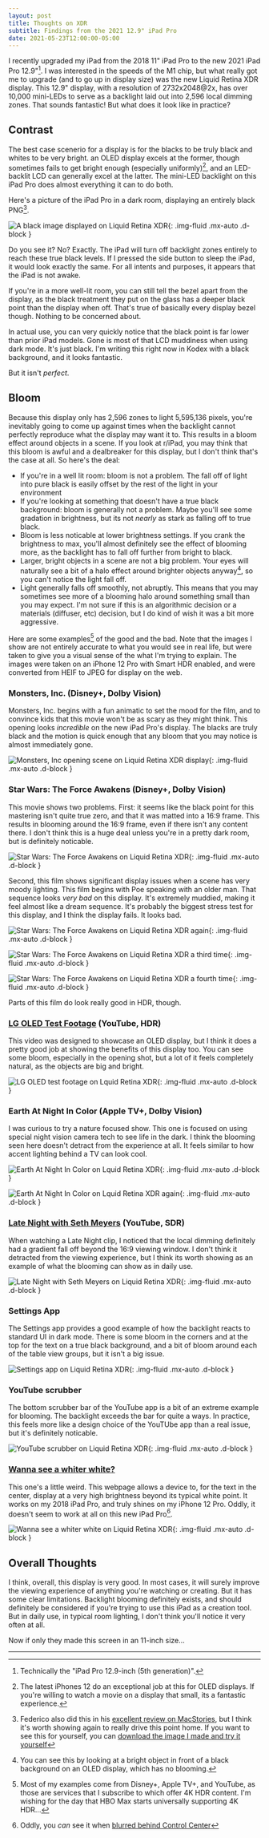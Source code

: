 ```yaml
---
layout: post
title: Thoughts on XDR
subtitle: Findings from the 2021 12.9" iPad Pro
date: 2021-05-23T12:00:00-05:00
---
```


I recently upgraded my iPad from the 2018 11" iPad Pro to the new 2021 iPad Pro 12.9"[^1]. I was interested in the speeds of the M1 chip, but what really got me to upgrade (and to go up in display size) was the new Liquid Retina XDR display. This 12.9" display, with a resolution of 2732x2048@2x, has over 10,000 mini-LEDs to serve as a backlight laid out into 2,596 local dimming zones. That sounds fantastic! But what does it look like in practice?

<!-- excerpt --><!-- more -->

## Contrast

The best case scenerio for a display is for the blacks to be truly black and whites to be very bright. an OLED display excels at the former, though sometimes fails to get bright enough (especially uniformly)[^2], and an LED-backlit LCD can generally excel at the latter. The mini-LED backlight on this iPad Pro does almost everything it can to do both.

Here's a picture of the iPad Pro in a dark room, displaying an entirely black PNG[^3].

![A black image displayed on Liquid Retina XDR](/resources/ipad-xdr/black.jpeg){: .img-fluid .mx-auto .d-block }

Do you see it? No? Exactly. The iPad will turn off backlight zones entirely to reach these true black levels. If I pressed the side button to sleep the iPad, it would look exactly the same. For all intents and purposes, it appears that the iPad is not awake.

If you're in a more well-lit room, you can still tell the bezel apart from the display, as the black treatment they put on the glass has a deeper black point than the display when off. That's true of basically every display bezel though. Nothing to be concerned about.

In actual use, you can very quickly notice that the black point is far lower than prior iPad models. Gone is most of that LCD muddiness when using dark mode. It's just black. I'm writing this right now in Kodex with a black background, and it looks fantastic.

But it isn't _perfect_.

## Bloom

Because this display only has 2,596 zones to light 5,595,136 pixels, you're inevitably going to come up against times when the backlight cannot perfectly reproduce what the display may want it to. This results in a bloom effect around objects in a scene. If you look at r/iPad, you may think that this bloom is awful and a dealbreaker for this display, but I don't think that's the case at all. So here's the deal:

- If you're in a well lit room: bloom is not a problem. The fall off of light into pure black is easily offset by the rest of the light in your environment
- If you're looking at something that doesn't have a true black background: bloom is generally not a problem. Maybe you'll see some gradation in brightness, but its not _nearly_ as stark as falling off to true black.
- Bloom is less noticable at lower brightness settings. If you crank the brightness to max, you'll almost definitely see the effect of blooming more, as the backlight has to fall off further from bright to black.
- Larger, bright objects in a scene are not a big problem. Your eyes will naturally see a bit of a halo effect around brighter objects anyway[^4], so you can't notice the light fall off.
- Light generally falls off smoothly, not abruptly. This means that you may sometimes see more of a blooming halo around something small than you may expect. I'm not sure if this is an algorithmic decision or a materials (diffuser, etc) decision, but I do kind of wish it was a bit more aggressive.

Here are some examples[^5] of the good and the bad. Note that the images I show are not entirely accurate to what you would see in real life, but were taken to give you a visual sense of the what I'm trying to explain. The images were taken on an iPhone 12 Pro with Smart HDR enabled, and were converted from HEIF to JPEG for display on the web.

### Monsters, Inc. (Disney+, Dolby Vision)

Monsters, Inc. begins with a fun animatic to set the mood for the film, and to convince kids that this movie won't be as scary as they might think. This opening looks _incredible_ on the new iPad Pro's display. The blacks are truly black and the motion is quick enough that any bloom that you may notice is almost immediately gone.

![Monsters, Inc opening scene on Liquid Retina XDR display](/resources/ipad-xdr/monsters-inc.jpeg){: .img-fluid .mx-auto .d-block }

### Star Wars: The Force Awakens (Disney+, Dolby Vision)

This movie shows two problems. First: it seems like the black point for this mastering isn't quite true zero, and that it was matted into a 16:9 frame. This results in blooming around the 16:9 frame, even if there isn't any content there. I don't think this is a huge deal unless you're in a pretty dark room, but is definitely noticable.

![Star Wars: The Force Awakens on Liquid Retina XDR](/resources/ipad-xdr/the-force-awakens.jpeg){: .img-fluid .mx-auto .d-block }

Second, this film shows significant display issues when a scene has very moody lighting. This film begins with Poe speaking with an older man. That sequence looks _very bad_ on this display. It's extremely muddied, making it feel almost like a dream sequence. It's probably the biggest stress test for this display, and I think the display fails. It looks bad.

![Star Wars: The Force Awakens on Liquid Retina XDR again](/resources/ipad-xdr/the-force-awakens-2.jpeg){: .img-fluid .mx-auto .d-block }

![Star Wars: The Force Awakens on Liquid Retina XDR a third time](/resources/ipad-xdr/the-force-awakens-3.jpeg){: .img-fluid .mx-auto .d-block }

![Star Wars: The Force Awakens on Liquid Retina XDR a fourth time](/resources/ipad-xdr/the-force-awakens-4.jpeg){: .img-fluid .mx-auto .d-block }

Parts of this film do look really good in HDR, though.

### [LG OLED Test Footage](https://youtu.be/njX2bu-_Vw4) (YouTube, HDR)

This video was designed to showcase an OLED display, but I think it does a pretty good job at showing the benefits of this display too. You can see some bloom, especially in the opening shot, but a lot of it feels completely natural, as the objects are big and bright.

![LG OLED test footage on Lquid Retina XDR](/resources/ipad-xdr/lg-oled-demo.jpeg){: .img-fluid .mx-auto .d-block }

### Earth At Night In Color (Apple TV+, Dolby Vision)

I was curious to try a nature focused show. This one is focused on using special night vision camera tech to see life in the dark. I think the blooming seen here doesn't detract from the experience at all. It feels similar to how accent lighting behind a TV can look cool.

![Earth At Night In Color on Lquid Retina XDR](/resources/ipad-xdr/earth-at-night.jpeg){: .img-fluid .mx-auto .d-block }

![Earth At Night In Color on Lquid Retina XDR again](/resources/ipad-xdr/earth-at-night-2.jpeg){: .img-fluid .mx-auto .d-block }

### [Late Night with Seth Meyers](https://youtu.be/GAuUtgBDjbI) (YouTube, SDR)

When watching a Late Night clip, I noticed that the local dimming definitely had a gradient fall off beyond the 16:9 viewing window. I don't think it detracted from the viewing experience, but I think its worth showing as an example of what the blooming can show as in daily use.

![Late Night with Seth Meyers on Liquid Retina XDR](/resources/ipad-xdr/late-night.jpeg){: .img-fluid .mx-auto .d-block }

### Settings App

The Settings app provides a good example of how the backlight reacts to standard UI in dark mode. There is some bloom in the corners and at the top for the text on a true black background, and a bit of bloom around each of the table view groups, but it isn't a big issue.

![Settings app on Liquid Retina XDR](/resources/ipad-xdr/settings-app.jpeg){: .img-fluid .mx-auto .d-block } 

### YouTube scrubber

The bottom scrubber bar of the YouTube app is a bit of an extreme example for blooming. The backlight exceeds the bar for quite a ways. In practice, this feels more like a design choice of the YouTUbe app than a real issue, but it's definitely noticable.

![YouTube scrubber on Liquid Retina XDR](/resources/ipad-xdr/youtube-scrubber.jpeg){: .img-fluid .mx-auto .d-block }

### [Wanna see a whiter white?](https://kidi.ng/wanna-see-a-whiter-white/)

This one's a little weird. This webpage allows a device to, for the text in the center, display at a very high brightness beyond its typical white point. It works on my 2018 iPad Pro, and truly shines on my iPhone 12 Pro. Oddly, it doesn't seem to work at all on this new iPad Pro[^6].

![Wanna see a whiter white on Liquid Retina XDR](/resources/ipad-xdr/whiter-white.jpeg){: .img-fluid .mx-auto .d-block }

## Overall Thoughts

I think, overall, this display is very good. In most cases, it will surely improve the viewing experience of anything you're watching or creating. But it has some clear limitations. Backlight blooming definitely exists, and should definitely be considered if you're trying to use this iPad as a creation tool. But in daily use, in typical room lighting, I don't think you'll notice it very often at all.

Now if only they made this screen in an 11-inch size...

--------------------------------

[^1]: Technically the "iPad Pro 12.9-inch (5th generation)".
[^2]: The latest iPhones 12 do an exceptional job at this for OLED displays. If you're willing to watch a movie on a display that small, its a fantastic experience.
[^3]: Federico also did this in his [excellent review on MacStories](https://www.macstories.net/stories/ipad-pro-2021-review/), but I think it's worth showing again to really drive this point home. If you want to see this for yourself, you can [download the image I made and try it yourself](/resources/ipad-xdr/black-sample.png)
[^4]: You can see this by looking at a bright object in front of a black background on an OLED display, which has no blooming.
[^5]: Most of my examples come from Disney+, Apple TV+, and YouTube, as those are services that I subscribe to which offer 4K HDR content. I'm wishing for the day that HBO Max starts universally supporting 4K HDR...
[^6]: Oddly, you _can_ see it when [blurred behind Control Center](/resources/ipad-xdr/whiter-white-control-center.jpeg)
